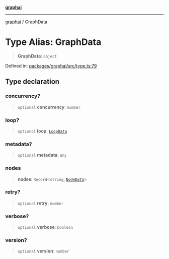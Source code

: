 [**graphai**](../README.md)

***

[graphai](../globals.md) / GraphData

# Type Alias: GraphData

> **GraphData**: `object`

Defined in: [packages/graphai/src/type.ts:79](https://github.com/kawamataryo/graphai/blob/5c4c4325bb275f17c58187664137731b5dc52a39/packages/graphai/src/type.ts#L79)

## Type declaration

### concurrency?

> `optional` **concurrency**: `number`

### loop?

> `optional` **loop**: [`LoopData`](LoopData.md)

### metadata?

> `optional` **metadata**: `any`

### nodes

> **nodes**: `Record`\<`string`, [`NodeData`](NodeData.md)\>

### retry?

> `optional` **retry**: `number`

### verbose?

> `optional` **verbose**: `boolean`

### version?

> `optional` **version**: `number`
